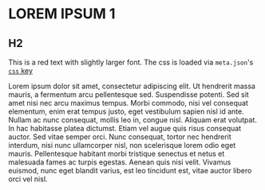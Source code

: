 # LOREM IPSUM 1

## H2
This is a red text with slightly larger font.
The css is loaded via `meta.json`'s [`css` key](https://github.com/IbrahimTanyalcin/test-blog/blob/master/static/md/meta.json)

Lorem ipsum dolor sit amet, consectetur adipiscing elit. Ut hendrerit massa mauris, a fermentum arcu pellentesque sed. Suspendisse potenti. Sed sit amet nisi nec arcu maximus tempus. Morbi commodo, nisi vel consequat elementum, enim erat tempus justo, eget vestibulum sapien nisl id ante. Nullam ac nunc consequat, mollis leo in, congue nisl. Aliquam erat volutpat. In hac habitasse platea dictumst. Etiam vel augue quis risus consequat auctor. Sed vitae semper orci. Nunc consequat, tortor nec hendrerit interdum, nisi nunc ullamcorper nisl, non scelerisque lorem odio eget mauris. Pellentesque habitant morbi tristique senectus et netus et malesuada fames ac turpis egestas. Aenean quis nisi velit. Vivamus euismod, nunc eget blandit varius, est leo tincidunt est, vitae auctor libero orci vel nisl.